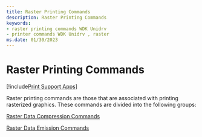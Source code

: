 ```yaml
---
title: Raster Printing Commands
description: Raster Printing Commands
keywords:
- raster printing commands WDK Unidrv
- printer commands WDK Unidrv , raster
ms.date: 01/30/2023
---
```


# Raster Printing Commands

[!include[Print Support Apps](../includes/print-support-apps.md)]

Raster printing commands are those that are associated with printing rasterized graphics. These commands are divided into the following groups:

[Raster Data Compression Commands](raster-data-compression-commands.md)

[Raster Data Emission Commands](raster-data-emission-commands.md)
